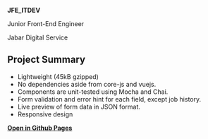**JFE_ITDEV** 

Junior Front-End Engineer

Jabar Digital Service

## Project Summary
- Lightweight (45kB gzipped)
- No dependencies aside from core-js and vuejs.
- Components are unit-tested using Mocha and Chai.
- Form validation and error hint for each field, except job history.
- Live preview of form data in JSON format.
- Responsive design

[**Open in Github Pages**](https://adrianpdm.github.io/JFE_ITDEV "adrianpdm.github.io/JFE_ITDEV/")

